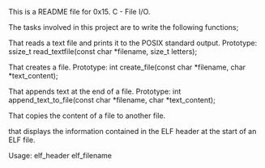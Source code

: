 This is a README file for 0x15. C - File I/O.

The tasks involved in this project are to write the following functions;

That reads a text file and prints it to the POSIX standard output.
Prototype: ssize_t read_textfile(const char *filename, size_t letters);

That creates a file.
Prototype: int create_file(const char *filename, char *text_content);

That appends text at the end of a file.
Prototype: int append_text_to_file(const char *filename, char *text_content);

That copies the content of a file to another file.

that displays the information contained in the ELF header at the start of an ELF file.

Usage: elf_header elf_filename
